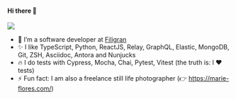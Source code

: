   ####                 Hi there 👋


![](https://media.giphy.com/media/ZVik7pBtu9dNS/giphy.gif)




- 🔭 I’m a software developer at [Filigran](https://github.com/FiligranHQ) 
- ✨ I like TypeScript, Python, ReactJS, Relay, GraphQL, Elastic, MongoDB, Git, ZSH, Asciidoc, Antora and Nunjucks 
- 🔥 I do tests with Cypress, Mocha, Chai, Pytest, Vitest (the truth is: I ❤️ tests)
- ⚡ Fun fact: I am also a freelance still life photographer (👉 https://marie-flores.com/)

